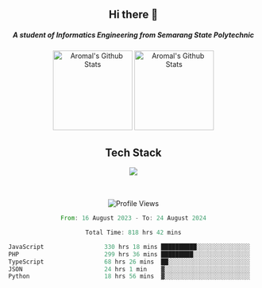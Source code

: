 <div align="center">
  <h2>Hi there 👋</h2>

  <h5>A student of Informatics Engineering from Semarang State Polytechnic</h5>

  <img
    height="160"
    alt="Aromal's Github Stats"
    src="https://github-readme-stats.vercel.app/api?username=dafariski77&show_icons=true&theme=tokyonight&count_private=true"
  />
  <img
    alt="Aromal's Github Stats"
    height="160"
    src="https://github-readme-stats.vercel.app/api/top-langs/?username=dafariski77&layout=compact&theme=tokyonight"
  />

  <h2>Tech Stack</h2>
  <a href="https://skillicons.dev">
    <img src="https://skillicons.dev/icons?i=express,nextjs,laravel,mysql,mongodb,redis,prisma,docker,git,gcp,tailwind&perline=14" />
  </a>

  <br /><br />
  <img src="https://komarev.com/ghpvc/?username=dafariski77&abbreviated=true" alt="Profile Views">
    
  <!--START_SECTION:waka-->

```rust
From: 16 August 2023 - To: 24 August 2024

Total Time: 818 hrs 42 mins

JavaScript                 330 hrs 18 mins ██████████░░░░░░░░░░░░░░░   39.73 %
PHP                        299 hrs 36 mins █████████░░░░░░░░░░░░░░░░   36.04 %
TypeScript                 68 hrs 26 mins  ██░░░░░░░░░░░░░░░░░░░░░░░   08.23 %
JSON                       24 hrs 1 min    ▓░░░░░░░░░░░░░░░░░░░░░░░░   02.89 %
Python                     18 hrs 56 mins  ▓░░░░░░░░░░░░░░░░░░░░░░░░   02.28 %
```

<!--END_SECTION:waka-->
</div>
